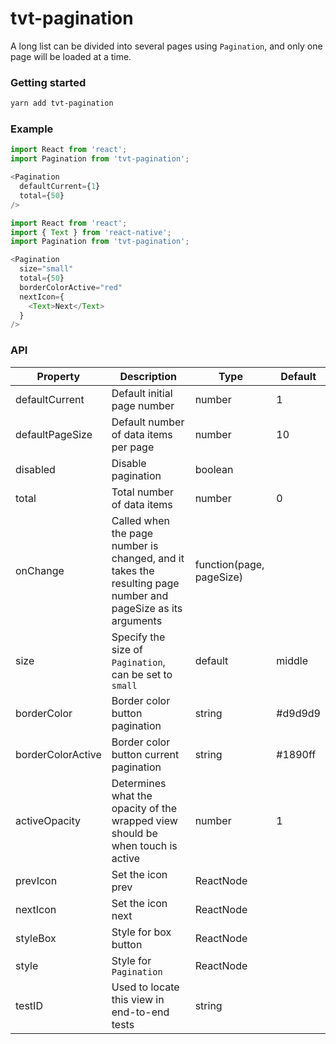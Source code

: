 # tvt-pagination

A long list can be divided into several pages using `Pagination`, and only one page will be loaded at a time.


### Getting started

```sh
yarn add tvt-pagination
```


### Example

```js
import React from 'react';
import Pagination from 'tvt-pagination';

<Pagination
  defaultCurrent={1}
  total={50}
/>
```

```js
import React from 'react';
import { Text } from 'react-native';
import Pagination from 'tvt-pagination';

<Pagination
  size="small"
  total={50}
  borderColorActive="red"
  nextIcon={
    <Text>Next</Text>
  }
/>
```


### API

| Property          | Description | Type | Default |
| -----------       | ----------- | ----------- | ----------- |
| defaultCurrent    | Default initial page number | number | 1 |
| defaultPageSize   | Default number of data items per page | number | 10 |
| disabled          | Disable pagination | boolean | |
| total             | Total number of data items | number | 0 |
| onChange          | Called when the page number is changed, and it takes the resulting page number and pageSize as its arguments | function(page, pageSize) | |
| size              | Specify the size of `Pagination`, can be set to `small` | default | middle | small |
| borderColor       | Border color button pagination | string | #d9d9d9 |
| borderColorActive | Border color button current pagination | string | #1890ff |
| activeOpacity     | Determines what the opacity of the wrapped view should be when touch is active | number | 1 |
| prevIcon          | Set the icon prev | ReactNode | |
| nextIcon          | Set the icon next | ReactNode | |
| styleBox          | Style for box button | ReactNode | |
| style             | Style for `Pagination` | ReactNode | |
| testID            | Used to locate this view in end-to-end tests | string | |